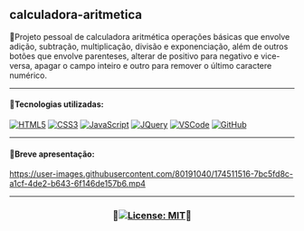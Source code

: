 ## calculadora-aritmetica
🔸Projeto pessoal de calculadora aritmética operações básicas que envolve adição, subtração, multiplicação, divisão e exponenciação, além de outros botões que envolve parenteses, alterar de positivo para negativo e vice-versa, apagar o campo inteiro e outro para remover o último caractere numérico.
***
#### 🔸Tecnologias utilizadas:

[![HTML5](https://skills.thijs.gg/icons?i=html)](https://pt.wikipedia.org/wiki/HTML5)
[![CSS3](https://skills.thijs.gg/icons?i=css)](https://pt.wikipedia.org/wiki/CSS3)
[![JavaScript](https://skills.thijs.gg/icons?i=js)](https://pt.wikipedia.org/wiki/JavaScript)
[![JQuery](https://skills.thijs.gg/icons?i=jquery)](https://pt.wikipedia.org/wiki/JQuery)
[![VSCode](https://skills.thijs.gg/icons?i=vscode)](https://pt.wikipedia.org/wiki/Visual_Studio_Code)
[![GitHub](https://skills.thijs.gg/icons?i=github)](https://pt.wikipedia.org/wiki/GitHub)

***
#### 🔸Breve apresentação:
https://user-images.githubusercontent.com/80191040/174511516-7bc5fd8c-a1cf-4de2-b643-6f146de157b6.mp4

***
### <p align="center">🔸[![License: MIT](https://img.shields.io/badge/License-MIT-yellow.svg)](https://opensource.org/licenses/MIT)🔸</p>

